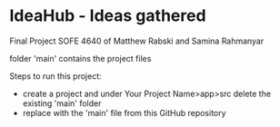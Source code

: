 # IdeaHub - Ideas gathered

Final Project SOFE 4640 of Matthew Rabski and Samina Rahmanyar

folder 'main' contains the project files

Steps to run this project:  
- create a project and under Your Project Name>app>src delete the existing 'main' folder
- replace with the 'main' file from this GitHub repository

